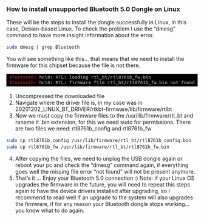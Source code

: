 ### How to install unsupported Bluetooth 5.0 Dongle on Linux
These will be the steps to install the dongle successfully in Linux, in this case, Debian-based Linux.
To check the problem I use the “dmesg” command to have more insight information about the error.
```bash
sudo dmesg | grep Bluetooth
```
You will see something like this… that means that we need to install the firmware for this chipset because the file is not there.

![error_dmesg](show_error.png)

1. Uncompressed the downloaded file
2. Navigate where the driver file is, in my case was in 20201202_LINUX_BT_DRIVER/rtkbt-firmware/lib/firmware/rtlbt
3. Now we must copy the firmware files to the /usr/lib/firmware/rtl_bt and rename it .bin extension, for this we need sudo for permissions. There are two files we need: rtl8761b_config and rtl8761b_fw
```bash
sudo cp rtl8761b_config /usr/lib/firmware/rtl_bt/rtl8761b_config.bin
sudo cp rtl8761b_fw /usr/lib/firmware/rtl_bt/rtl8761b_fw.bin
```
4. After copying the files, we need to unplug the USB dongle again or reboot your pc and check the “dmesg” command again, if everything goes well the missing file error “not found” will not be present anymore.
5. That’s it … Enjoy your Bluetooth 5.0 connection :)
   Note: if your Linux OS upgrades the firmware in the future, you will need to repeat this steps again to have the device drivers installed after upgrading, so I recommend to read well if an upgrade to the system will also upgrades the firmware, if for any reason your Bluetooth dongle stops working… you know what to do again.